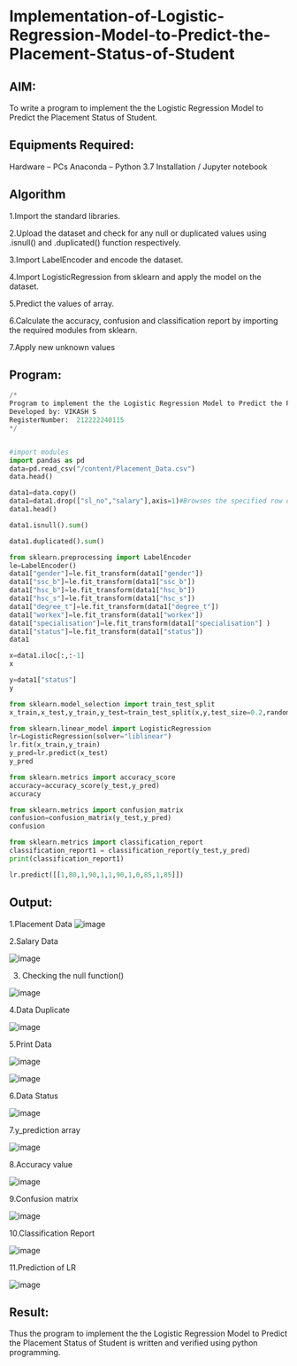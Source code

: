 # Implementation-of-Logistic-Regression-Model-to-Predict-the-Placement-Status-of-Student

## AIM:
To write a program to implement the the Logistic Regression Model to Predict the Placement Status of Student.

## Equipments Required:

Hardware – PCs
Anaconda – Python 3.7 Installation / Jupyter notebook

## Algorithm
1.Import the standard libraries.

2.Upload the dataset and check for any null or duplicated values using .isnull() and .duplicated() function respectively.

3.Import LabelEncoder and encode the dataset.

4.Import LogisticRegression from sklearn and apply the model on the dataset.

5.Predict the values of array.

6.Calculate the accuracy, confusion and classification report by importing the required modules from sklearn.

7.Apply new unknown values 

## Program:
```python
/*
Program to implement the the Logistic Regression Model to Predict the Placement Status of Student.
Developed by: VIKASH S
RegisterNumber:  212222240115
*/


#import modules
import pandas as pd
data=pd.read_csv("/content/Placement_Data.csv")
data.head()

data1=data.copy()
data1=data1.drop(["sl_no","salary"],axis=1)#Browses the specified row or column
data1.head()

data1.isnull().sum()

data1.duplicated().sum()

from sklearn.preprocessing import LabelEncoder
le=LabelEncoder()
data1["gender"]=le.fit_transform(data1["gender"])
data1["ssc_b"]=le.fit_transform(data1["ssc_b"])
data1["hsc_b"]=le.fit_transform(data1["hsc_b"])
data1["hsc_s"]=le.fit_transform(data1["hsc_s"])
data1["degree_t"]=le.fit_transform(data1["degree_t"])
data1["workex"]=le.fit_transform(data1["workex"])
data1["specialisation"]=le.fit_transform(data1["specialisation"] )     
data1["status"]=le.fit_transform(data1["status"])       
data1 

x=data1.iloc[:,:-1]
x

y=data1["status"]
y

from sklearn.model_selection import train_test_split
x_train,x_test,y_train,y_test=train_test_split(x,y,test_size=0.2,random_state=0)

from sklearn.linear_model import LogisticRegression
lr=LogisticRegression(solver="liblinear")
lr.fit(x_train,y_train)
y_pred=lr.predict(x_test)
y_pred

from sklearn.metrics import accuracy_score
accuracy=accuracy_score(y_test,y_pred)
accuracy

from sklearn.metrics import confusion_matrix
confusion=confusion_matrix(y_test,y_pred)
confusion

from sklearn.metrics import classification_report
classification_report1 = classification_report(y_test,y_pred)
print(classification_report1)

lr.predict([[1,80,1,90,1,1,90,1,0,85,1,85]])

```

## Output:

1.Placement Data
![image](https://github.com/Jayabharathi3/Implementation-of-Logistic-Regression-Model-to-Predict-the-Placement-Status-of-Student/assets/120367796/a664d351-5452-489e-8323-6f8642b2bd65)


2.Salary Data


![image](https://github.com/Jayabharathi3/Implementation-of-Logistic-Regression-Model-to-Predict-the-Placement-Status-of-Student/assets/120367796/e79158e0-cde1-4ac3-ad7b-741fab7bf6b8)



3. Checking the null function()


![image](https://github.com/Jayabharathi3/Implementation-of-Logistic-Regression-Model-to-Predict-the-Placement-Status-of-Student/assets/120367796/3177a6d9-bdcb-4c56-b689-ce60f5114072)



4.Data Duplicate

![image](https://github.com/Jayabharathi3/Implementation-of-Logistic-Regression-Model-to-Predict-the-Placement-Status-of-Student/assets/120367796/536c075a-aae4-4f13-ac61-be9986936eb7)



5.Print Data

![image](https://github.com/Jayabharathi3/Implementation-of-Logistic-Regression-Model-to-Predict-the-Placement-Status-of-Student/assets/120367796/cc12a379-bdc9-4046-86de-8fb0812aa5e7)

![image](https://github.com/Jayabharathi3/Implementation-of-Logistic-Regression-Model-to-Predict-the-Placement-Status-of-Student/assets/120367796/cc3ee47b-5b2b-4b0c-a87a-d13f4f541962)


6.Data Status

![image](https://github.com/Jayabharathi3/Implementation-of-Logistic-Regression-Model-to-Predict-the-Placement-Status-of-Student/assets/120367796/11bd5866-a98f-4fad-837c-919c022a10f2)


7.y_prediction array

![image](https://github.com/Jayabharathi3/Implementation-of-Logistic-Regression-Model-to-Predict-the-Placement-Status-of-Student/assets/120367796/f388a783-bbe2-47cf-abb2-1b4cb9d92267)


8.Accuracy value


![image](https://github.com/Jayabharathi3/Implementation-of-Logistic-Regression-Model-to-Predict-the-Placement-Status-of-Student/assets/120367796/29072677-493f-4f5e-ba2b-08a24d8cd96d)



9.Confusion matrix

![image](https://github.com/Jayabharathi3/Implementation-of-Logistic-Regression-Model-to-Predict-the-Placement-Status-of-Student/assets/120367796/15f2f330-fcf1-4bc2-88fc-f93337af126e)



10.Classification Report

![image](https://github.com/Jayabharathi3/Implementation-of-Logistic-Regression-Model-to-Predict-the-Placement-Status-of-Student/assets/120367796/9ef17dab-bd87-48e9-b2c6-1ee85027abdc)



11.Prediction of LR

![image](https://github.com/Jayabharathi3/Implementation-of-Logistic-Regression-Model-to-Predict-the-Placement-Status-of-Student/assets/120367796/3feb3940-8814-4bf3-a8a8-74356556ad6e)





## Result:
Thus the program to implement the the Logistic Regression Model to Predict the Placement Status of Student is written and verified using python programming.
